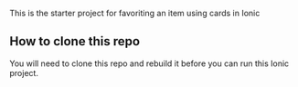 This is the starter project for favoriting an item using cards in Ionic

## How to clone this repo

You will need to clone this repo and rebuild it before you can run this Ionic project.

